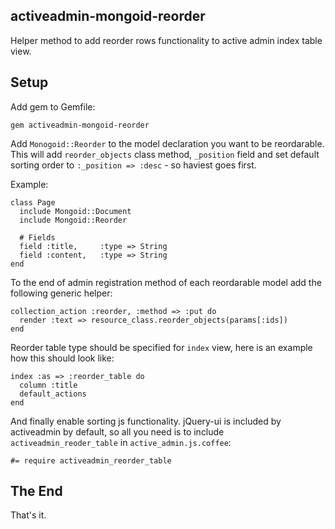 ## activeadmin-mongoid-reorder

Helper method to add reorder rows functionality to active admin index table view.

## Setup

Add gem to Gemfile:

```gem activeadmin-mongoid-reorder```

Add ```Monogoid::Reorder``` to the model declaration you want to be reordarable. This will add ```reorder_objects``` class method, ```_position``` field and set default sorting order to ```:_position => :desc``` - so haviest goes first.

Example:
```
class Page
  include Mongoid::Document
  include Mongoid::Reorder

  # Fields
  field :title,     :type => String
  field :content,   :type => String
end
```

To the end of admin registration method of each reordarable model add the following generic helper:
```
collection_action :reorder, :method => :put do
  render :text => resource_class.reorder_objects(params[:ids])
end
```

Reorder table type should be specified for ```index``` view, here is an example how this should look like:

```
index :as => :reorder_table do
  column :title
  default_actions
end
```

And finally enable sorting js functionality. jQuery-ui is included by activeadmin by default, so all you need is to include ```activeadmin_reoder_table``` in ```active_admin.js.coffee```:

```#= require activeadmin_reorder_table```

## The End

That's it.
